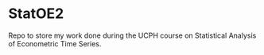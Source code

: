 # StatOE2
Repo to store my work done during the UCPH course on Statistical Analysis of Econometric Time Series.
